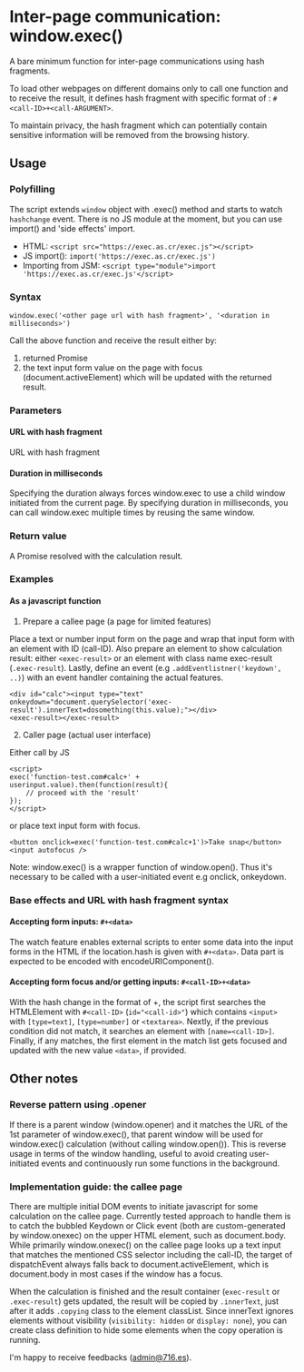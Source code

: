 # Inter-page communication: window.exec()

A bare minimum function for inter-page communications using hash fragments. 

To load other webpages on different domains only to call one function and to receive the result, it defines hash fragment with specific format of : `#<call-ID>+<call-ARGUMENT>`.

To maintain privacy, the hash fragment which can potentially contain sensitive information will be removed from the browsing history.

## Usage
### Polyfilling
The script extends `window` object with .exec() method and starts to watch `hashchange` event. There is no JS module at the moment, but you can use import() and 'side effects' import.

- HTML: `<script src="https://exec.as.cr/exec.js"></script>`
- JS import(): `import('https://exec.as.cr/exec.js')`
- Importing from JSM: `<script type="module">import 'https://exec.as.cr/exec.js'</script>`

### Syntax
```
window.exec('<other page url with hash fragment>', '<duration in milliseconds>')
```

Call the above function and receive the result either by:
1. returned Promise
2. the text input form value on the page with focus (document.activeElement) which will be updated with the returned result.

### Parameters
#### URL with hash fragment
URL with hash fragment

#### Duration in milliseconds
Specifying the duration always forces window.exec to use a child window initiated from the current page. By specifying duration in milliseconds, you can call window.exec multiple times by reusing the same window. 

### Return value
A Promise resolved with the calculation result. 

### Examples

#### As a javascript function
1. Prepare a callee page (a page for limited features)

Place a text or number input form on the page and wrap that input form with an element with ID (call-ID). Also prepare an element to show calculation result: either `<exec-result>` or an element with class name exec-result (`.exec-result`). Lastly, define an event (e.g `.addEventlistner('keydown', ..)`) with an event handler containing the actual features.

```
<div id="calc"><input type="text" onkeydown="document.querySelector('exec-result').innerText=dosomething(this.value);"></div>
<exec-result></exec-result>
```

2. Caller page (actual user interface)

Either call by JS
```
<script>
exec('function-test.com#calc+' + userinput.value).then(function(result){
    // proceed with the 'result'
});
</script>
```

or place text input form with focus. 
```
<button onclick=exec('function-test.com#calc+1')>Take snap</button>
<input autofocus />
```
Note: window.exec() is a wrapper function of window.open(). Thus it's necessary to be called with a user-initiated event e.g onclick, onkeydown.

### Base effects and URL with hash fragment syntax
#### Accepting form inputs: `#+<data>`
The watch feature enables external scripts to enter some data into the input forms in the HTML if the location.hash is given with `#+<data>`. Data part is expected to be encoded with encodeURIComponent().

#### Accepting form focus and/or getting inputs: `#<call-ID>+<data>`
With the hash change in the format of <call-ID>+<data>, the script first searches the HTMLElement with `#<call-ID>` (`id="<call-id>"`) which contains `<input>` with `[type=text]`, `[type=number]` or `<textarea>`. Nextly, if the previous condition did not match, it searches an element with `[name=<call-ID>]`. Finally, if any matches, the first element in the match list gets focused and updated with the new value `<data>`, if provided.

## Other notes

### Reverse pattern using .opener

If there is a parent window (window.opener) and it matches the URL of the 1st parameter of window.exec(<URL>), that parent window will be used for window.exec() calculation (without calling window.open()). This is reverse usage in terms of the window handling, useful to avoid creating user-initiated events and continuously run some functions in the background.

### Implementation guide: the callee page

There are multiple initial DOM events to initiate javascript for some calculation on the callee page. Currently tested approach to handle them is to catch the bubbled Keydown or Click event (both are custom-generated by window.onexec) on the upper HTML element, such as document.body. While primarily window.onexec() on the callee page looks up a text input that matches the mentioned CSS selector including the call-ID, the target of dispatchEvent always falls back to document.activeElement, which is document.body in most cases if the window has a focus.

When the calculation is finished and the result container (`exec-result` or `.exec-result`) gets updated, the result will be copied by `.innerText`, just after it adds `.copying` class to the element classList. Since innerText ignores elements without visibility (`visibility: hidden` or `display: none`), you can create class definition to hide some elements when the copy operation is running.

I'm happy to receive feedbacks (admin@716.es).


